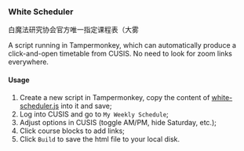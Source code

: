 ### White Scheduler

白魔法研究协会官方唯一指定课程表（大雾

A script running in Tampermonkey, which can automatically produce a click-and-open timetable from CUSIS. No need to look for zoom links everywhere.

#### Usage

1. Create a new script in Tampermonkey, copy the content of [white-scheduler.js](https://github.com/foxB612/white-scheduler/blob/master/white-scheduler.js) into it and save;
2. Log into CUSIS and go to `My Weekly Schedule`;
3. Adjust options in CUSIS (toggle AM/PM, hide Saturday, etc.);
4. Click course blocks to add links;
5. Click `Build` to save the html file to your local disk.

